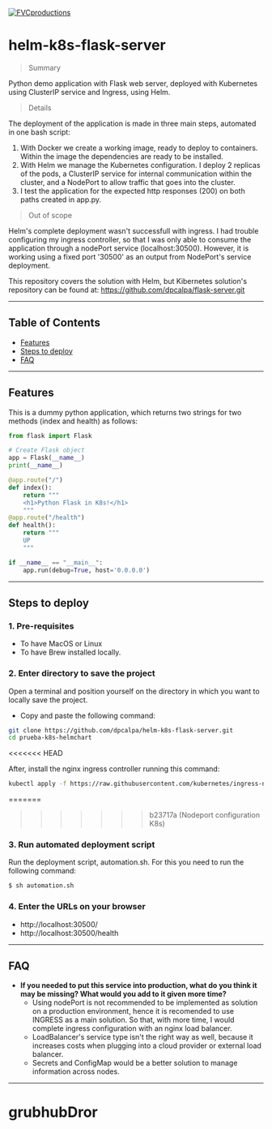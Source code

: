 <a href="http://fvcproductions.com"><img src="https://avatars1.githubusercontent.com/u/4284691?v=3&s=200" title="FVCproductions" alt="FVCproductions"></a>

<!-- [![FVCproductions](https://avatars1.githubusercontent.com/u/4284691?v=3&s=200)](http://fvcproductions.com) -->

# helm-k8s-flask-server

> Summary

Python demo application with Flask web server, deployed with Kubernetes using ClusterIP service and Ingress, using Helm.

> Details

The deployment of the application is made in three main steps, automated in one bash script:
1. With Docker we create a working image, ready to deploy to containers. Within the image the dependencies are ready to be installed. 
2. With Helm we manage the Kubernetes configuration. I deploy 2 replicas of the pods, a ClusterIP service for internal communication within the cluster, and a NodePort to allow traffic that goes into the cluster. 
3. I test the application for the expected http responses (200) on both paths created in app.py.

> Out of scope

Helm's complete deployment wasn't successfull with ingress. I had trouble configuring my ingress controller, so that I was only able to consume the application through a nodePort service (localhost:30500). However, it is working using a fixed port '30500' as an output from NodePort's service deployment.

This repository covers the solution with Helm, but Kibernetes solution's repository can be found at: https://github.com/dpcalpa/flask-server.git

---

## Table of Contents 

- [Features](#features)
- [Steps to deploy](#steps)
- [FAQ](#faq)

---

## Features

This is a dummy python application, which returns two strings for two methods (index and health) as follows:

```python
from flask import Flask

# Create Flask object
app = Flask(__name__)
print(__name__)

@app.route("/")
def index():
    return """
    <h1>Python Flask in K8s!</h1>
    """
@app.route("/health")
def health():
    return """
    UP
    """

if __name__ == "__main__":
    app.run(debug=True, host='0.0.0.0')
```

---

## Steps to deploy

### 1. Pre-requisites

- To have MacOS or Linux
- To have Brew installed locally.

### 2. Enter directory to save the project

Open a terminal and position yourself on the directory in which you want to locally save the project. 
- Copy and paste the following command: 
```bash
git clone https://github.com/dpcalpa/helm-k8s-flask-server.git
cd prueba-k8s-helmchart
```
<<<<<<< HEAD

After, install the nginx ingress controller running this command: 

```bash
kubectl apply -f https://raw.githubusercontent.com/kubernetes/ingress-nginx/controller-v0.34.0/deploy/static/provider/cloud/deploy.yaml 

```
=======
>>>>>>> b23717a (Nodeport configuration K8s)

### 3. Run automated deployment script

Run the deployment script, automation.sh. For this you need to run the following command:


```bash
$ sh automation.sh
```

### 4. Enter the URLs on your browser

- http://localhost:30500/
- http://localhost:30500/health

---

## FAQ

- **If you needed to put this service into production, what do you think it may be missing? What would you add to it given more time?**
    - Using nodePort is not recommended to be implemented as solution on a production environment, hence it is recomended to use INGRESS as a main solution. So that, with more time, I would complete ingress configuration with an nginx load balancer.
    - LoadBalancer's service type isn't the right way as well, because it increases costs when plugging into a cloud provider or external load balancer.
    - Secrets and ConfigMap would be a better solution to manage information across nodes.

---
# grubhubDror
